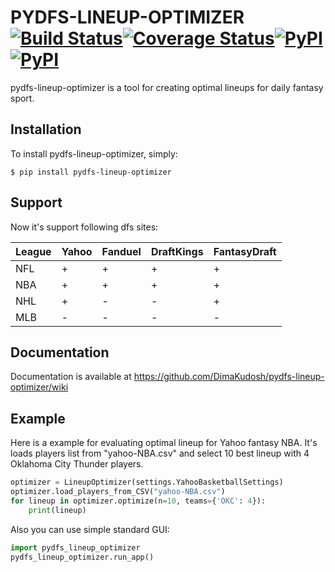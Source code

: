 # PYDFS-LINEUP-OPTIMIZER [![Build Status](https://travis-ci.org/DimaKudosh/pydfs-lineup-optimizer.svg?branch=master)](https://travis-ci.org/DimaKudosh/pydfs-lineup-optimizer)[![Coverage Status](https://coveralls.io/repos/github/DimaKudosh/pydfs-lineup-optimizer/badge.svg?branch=master)](https://coveralls.io/github/DimaKudosh/pydfs-lineup-optimizer?branch=master)[![PyPI](https://img.shields.io/pypi/dm/Django.svg)](https://pypi.python.org/pypi/pydfs-lineup-optimizer/)[![PyPI](https://img.shields.io/pypi/pyversions/Django.svg)](https://pypi.python.org/pypi/pydfs-lineup-optimizer/)
pydfs-lineup-optimizer is a tool for creating optimal lineups for daily fantasy sport. 

## Installation
To install pydfs-lineup-optimizer, simply:
```
$ pip install pydfs-lineup-optimizer
```

## Support
Now it's support following dfs sites:

League | Yahoo | Fanduel | DraftKings | FantasyDraft 
----- | ----- | ----- | ----- | ----- 
NFL | + | + | + | + 
NBA | + | + | + | + 
NHL | + | - | - | + 
MLB | - | - | - | - 

## Documentation
Documentation is available at https://github.com/DimaKudosh/pydfs-lineup-optimizer/wiki

## Example
Here is a example for evaluating optimal lineup for Yahoo fantasy NBA. It's loads players list from "yahoo-NBA.csv" and select 10 best lineup with 4 Oklahoma City Thunder players.
```python
optimizer = LineupOptimizer(settings.YahooBasketballSettings)
optimizer.load_players_from_CSV("yahoo-NBA.csv")
for lineup in optimizer.optimize(n=10, teams={'OKC': 4}):
    print(lineup)
```
Also you can use simple standard GUI:
```python
import pydfs_lineup_optimizer 
pydfs_lineup_optimizer.run_app()
```
